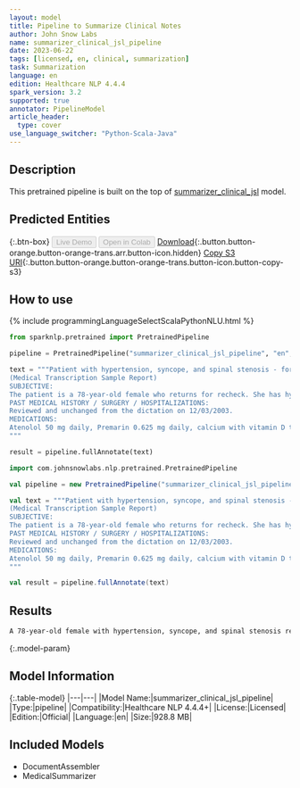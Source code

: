 ```yaml
---
layout: model
title: Pipeline to Summarize Clinical Notes
author: John Snow Labs
name: summarizer_clinical_jsl_pipeline
date: 2023-06-22
tags: [licensed, en, clinical, summarization]
task: Summarization
language: en
edition: Healthcare NLP 4.4.4
spark_version: 3.2
supported: true
annotator: PipelineModel
article_header:
  type: cover
use_language_switcher: "Python-Scala-Java"
---
```


## Description

This pretrained pipeline is built on the top of [summarizer_clinical_jsl](https://nlp.johnsnowlabs.com/2023/03/25/summarizer_clinical_jsl.html) model.

## Predicted Entities



{:.btn-box}
<button class="button button-orange" disabled>Live Demo</button>
<button class="button button-orange" disabled>Open in Colab</button>
[Download](https://s3.amazonaws.com/auxdata.johnsnowlabs.com/clinical/models/summarizer_clinical_jsl_pipeline_en_4.4.4_3.2_1687460210251.zip){:.button.button-orange.button-orange-trans.arr.button-icon.hidden}
[Copy S3 URI](s3://auxdata.johnsnowlabs.com/clinical/models/summarizer_clinical_jsl_pipeline_en_4.4.4_3.2_1687460210251.zip){:.button.button-orange.button-orange-trans.button-icon.button-copy-s3}

## How to use

<div class="tabs-box" markdown="1">
{% include programmingLanguageSelectScalaPythonNLU.html %}

```python
from sparknlp.pretrained import PretrainedPipeline

pipeline = PretrainedPipeline("summarizer_clinical_jsl_pipeline", "en", "clinical/models")

text = """Patient with hypertension, syncope, and spinal stenosis - for recheck.
(Medical Transcription Sample Report)
SUBJECTIVE:
The patient is a 78-year-old female who returns for recheck. She has hypertension. She denies difficulty with chest pain, palpations, orthopnea, nocturnal dyspnea, or edema.
PAST MEDICAL HISTORY / SURGERY / HOSPITALIZATIONS:
Reviewed and unchanged from the dictation on 12/03/2003.
MEDICATIONS:
Atenolol 50 mg daily, Premarin 0.625 mg daily, calcium with vitamin D two to three pills daily, multivitamin daily, aspirin as needed, and TriViFlor 25 mg two pills daily. She also has Elocon cream 0.1% and Synalar cream 0.01% that she uses as needed for rash.
"""

result = pipeline.fullAnnotate(text)
```
```scala
import com.johnsnowlabs.nlp.pretrained.PretrainedPipeline

val pipeline = new PretrainedPipeline("summarizer_clinical_jsl_pipeline", "en", "clinical/models")

val text = """Patient with hypertension, syncope, and spinal stenosis - for recheck.
(Medical Transcription Sample Report)
SUBJECTIVE:
The patient is a 78-year-old female who returns for recheck. She has hypertension. She denies difficulty with chest pain, palpations, orthopnea, nocturnal dyspnea, or edema.
PAST MEDICAL HISTORY / SURGERY / HOSPITALIZATIONS:
Reviewed and unchanged from the dictation on 12/03/2003.
MEDICATIONS:
Atenolol 50 mg daily, Premarin 0.625 mg daily, calcium with vitamin D two to three pills daily, multivitamin daily, aspirin as needed, and TriViFlor 25 mg two pills daily. She also has Elocon cream 0.1% and Synalar cream 0.01% that she uses as needed for rash.
"""

val result = pipeline.fullAnnotate(text)
```
</div>


## Results

```bash
A 78-year-old female with hypertension, syncope, and spinal stenosis returns for recheck. She denies chest pain, palpations, orthopnea, nocturnal dyspnea, or edema. She is on multiple medications and has Elocon cream and Synalar cream for rash.
```

{:.model-param}
## Model Information

{:.table-model}
|---|---|
|Model Name:|summarizer_clinical_jsl_pipeline|
|Type:|pipeline|
|Compatibility:|Healthcare NLP 4.4.4+|
|License:|Licensed|
|Edition:|Official|
|Language:|en|
|Size:|928.8 MB|

## Included Models

- DocumentAssembler
- MedicalSummarizer